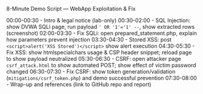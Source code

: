 8-Minute Demo Script — WebApp Exploitation & Fix

00:00-00:30 - Intro & legal notice (lab-only)
00:30-02:00 - SQL Injection: show DVWA SQLi page, run payload `' OR '1'='1' --`, show extracted rows (screenshot)
02:00-03:30 - Fix SQLi: open prepared_statement.php, explain how parameters prevent injection
03:30-04:30 - Stored XSS: post `<script>alert('XSS Stored')</script>` show alert execution
04:30-05:30 - Fix XSS: show htmlspecialchars usage & CSP header snippet; reload page to show payload neutralized
05:30-06:30 - CSRF: open attacker page `csrf_attack.html` to show automated POST; show effect of victim password changed
06:30-07:30 - Fix CSRF: show token generation/validation (`mitigations/csrf_token.php`) and demo successful prevention
07:30-08:00 - Wrap-up and references (link to GitHub repo and report)
